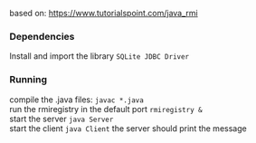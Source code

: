 based on:
https://www.tutorialspoint.com/java_rmi

### Dependencies
Install and import the library `SQLite JDBC Driver`

### Running
compile the .java files: `javac *.java`  
run the rmiregistry in the default port `rmiregistry &`  
start the server `java Server`  
start the client `java Client`
the server should print the message
